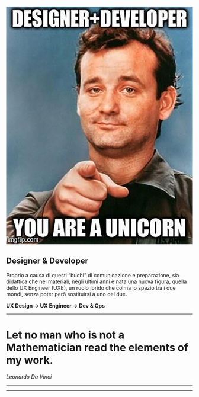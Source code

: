<div class="row">
<div class="col-6">

![white label](./assets/designdevunicorn.jpg)
</div>
<div class="col-6 text-left align-self-center">

## Designer & Developer
Proprio a causa di questi “buchi” di comunicazione e preparazione, sia didattica che nei materiali, negli ultimi anni è nata una nuova figura, quella dello UX Engineer (UXE), un ruolo ibrido che colma lo spazio tra i due mondi, senza poter però sostituirsi a uno dei due.

**UX Design -> UX Engineer -> Dev & Ops**
</div>
</div>

---

# Let no man who is not a Mathematician read the elements of my work.
<cite>Leonardo Da Vinci</cite>

---


---
